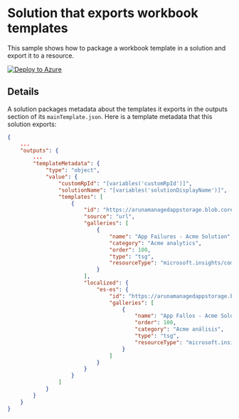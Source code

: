 # Solution that exports workbook templates

This sample shows how to package a workbook template in a solution and export it to a resource.

[![Deploy to Azure](http://azuredeploy.net/deploybutton.png)](https://portal.azure.com/#create/Microsoft.Template/uri/https%3A%2F%2Fraw.githubusercontent.com%2Facearun%2Fmanagedsolutions%2Fmaster%2FSolutions%2FWorkbook-Templates%2Fazuredeploy.json)

## Details
A solution packages metadata about the templates it exports in the outputs section of its `mainTemplate.json`. Here is a template metadata that this solution exports:

```json
{
    ...
    "outputs": {
        ...
        "templateMetadata": {
            "type": "object",
            "value": {
                "customRpId": "[variables('customRpId')]",
                "solutionName": "[variables('solutionDisplayName')]",
                "templates": [
                    {
                        "id": "https://arunamanagedappstorage.blob.core.windows.net/managedsolutions/FailureAnalysis.workbook",
                        "source": "url",
                        "galleries": [
                            {
                                "name": "App Failures - Acme Solution",
                                "category": "Acme analytics",
                                "order": 100,
                                "type": "tsg",
                                "resourceType": "microsoft.insights/components"
                            }
                        ],
                        "localized": {
                            "es-es": {
                                "id": "https://arunamanagedappstorage.blob.core.windows.net/managedsolutions/FailureAnalysis.workbook",
                                "galleries": [
                                    {
                                        "name": "App Fallos - Acme Solution",
                                        "order": 100,
                                        "category": "Acme análisis",
                                        "type": "tsg",
                                        "resourceType": "microsoft.insights/components"
                                    }
                                ]
                            }
                        }
                    }
                ]
            }
        }
    }
}
```